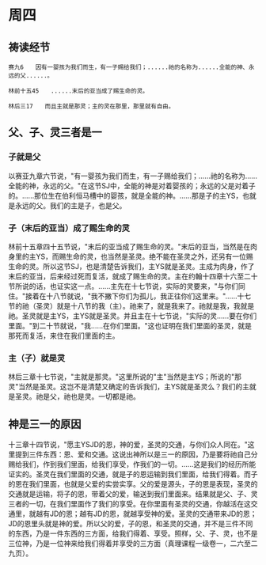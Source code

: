 # 周四

## 祷读经节
```
赛九6　　因有一婴孩为我们而生，有一子赐给我们；......祂的名称为......全能的神、永远的父......。

林前十五45　　......末后的亚当成了赐生命的灵。

林后三17　　而且主就是那灵；主的灵在那里，那里就有自由。
```

## 父、子、灵三者是一

### 子就是父

以赛亚九章六节说，"有一婴孩为我们而生，有一子赐给我们；......祂的名称为......全能的神，永远的父。"在这节SJ中，全能的神是对着婴孩的；永远的父是对着子的。......那位生在伯利恒马槽中的婴孩，就是全能的神。......那是子的主YS，也就是永远的父。我们的主是子，也是父。

### 子（末后的亚当）成了赐生命的灵

林前十五章四十五节说，"末后的亚当成了赐生命的灵。"末后的亚当，当然是在肉身里的主YS，而赐生命的灵，也当然是圣灵。绝不能在圣灵之外，还另有一位赐生命的灵。所以这节SJ，也是清楚告诉我们，主YS就是圣灵。主成为肉身，作了末后的亚当，后来经过死而复活，就成了赐生命的灵。主在约翰十四章十六至二十节所说的话，也证实这一点。......主先在十七节说，实际的灵要来，"与你们同住。"接着在十八节就说，"我不撇下你们为孤儿，我正往你们这里来。"......十七节的祂（圣灵）就是十八节的我（主）。祂来了，就是我来了。祂就是我，我就是祂。圣灵就是主YS，主YS就是圣灵。并且主在十七节说，"实际的灵......要在你们里面。"到二十节就说，"我......在你们里面。"这也证明在我们里面的圣灵，就是那死而复活，来住在我们里面的主。

### 主（子）就是灵

林后三章十七节说，"主就是那灵。"这里所说的"主"当然是主YS；所说的"那灵"当然是圣灵。这岂不是清楚又确定的告诉我们，主YS就是圣灵么？我们的主就是圣灵。祂是父，祂也是灵。一切都是祂。

## 神是三一的原因

十三章十四节说，"愿主YSJD的恩，神的爱，圣灵的交通，与你们众人同在。"这里提到三件东西：恩、爱和交通。这说出神所以是三一的原因，乃是要将祂自己分赐给我们，作到我们里面，给我们享受，作我们的一切。......这是我们的经历所能证实的。圣灵在我们里面的交通，就是子的恩运输到我们里面，给我们得着。而子的恩在我们里面，也就是父爱的实尝实享。父的爱是源头，子的恩是表现，圣灵的交通就是运输，将子的恩，带着父的爱，输送到我们里面来。结果就是父、子、灵三者的一切，在我们里面作了我们的享受。在你里面有圣灵的交通，你越活在这交通里，就越有JD的恩；越有JD的恩，就越享受神的爱。圣灵的交通带来JD的恩；JD的恩里头就是神的爱。所以父的爱，子的恩，和圣灵的交通，并不是三件不同的东西，乃是一件东西的三方面，给我们得着、享受。照样，父、子、灵，也不是三位神，乃是一位神来给我们得着并享受的三方面（真理课程一级卷一，二六至二九页）。
